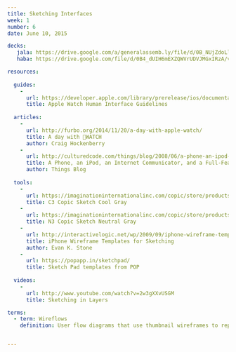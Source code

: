 ```yaml
---
title: Sketching Interfaces
week: 1
number: 6
date: June 10, 2015

decks:
   jala: https://drive.google.com/a/generalassemb.ly/file/d/0B_NUjZdoLlXDNGEtU09RVWg4djQ/view?usp=sharing
   haba: https://drive.google.com/file/d/0B4_dUIH6mEXZQWVrUDVJMGxIRzA/view?usp=sharing

resources:
  
  guides:
    -
      url: https://developer.apple.com/library/prerelease/ios/documentation/UserExperience/Conceptual/WatchHumanInterfaceGuidelines/index.html#//apple_ref/doc/uid/TP40014992-CH3-SW1
      title: Apple Watch Human Interface Guidelines
  
  articles:
    -
      url: http://furbo.org/2014/11/20/a-day-with-apple-watch/
      title: A day with WATCH
      author: Craig Hockenberry 
    -
      url: http://culturedcode.com/things/blog/2008/06/a-phone-an-ipod-an-internet-communicator-and-a-full-featured-task-manager.html
      title: A Phone, an iPod, an Internet Communicator, and a Full-Featured Task Manager!
      author: Things Blog
  
  tools:
    -
      url: https://imaginationinternationalinc.com/copic/store/products/c3-s/
      title: C3 Copic Sketch Cool Gray
    -
      url: https://imaginationinternationalinc.com/copic/store/products/n3-s/
      title: N3 Copic Sketch Neutral Gray
    -
      url: http://interactivelogic.net/wp/2009/09/iphone-wireframe-templates/
      title: iPhone Wireframe Templates for Sketching
      author: Evan K. Stone
    -
      url: https://popapp.in/sketchpad/
      title: Sketch Pad templates from POP
  
  videos:
    -
      url: http://www.youtube.com/watch?v=2w3gXXvUSGM
      title: Sketching in Layers

terms:
  - term: Wireflows
    definition: User flow diagrams that use thumbnail wireframes to represent the pages.


---
```



